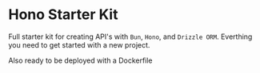 # Hono Starter Kit

Full starter kit for creating API's with `Bun`, `Hono`, and `Drizzle ORM`. Everthing you need to get started with a new project.

Also ready to be deployed with a Dockerfile
